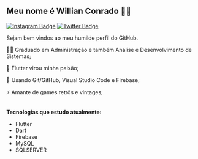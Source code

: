 ## Meu nome é Willian Conrado 👩‍💻
[![Instagram Badge](https://img.shields.io/badge/Instagram-Follow-blue?style=flat-square&logo=instagram)](https://www.instagram.com/willian_conradoo/)
[![Twitter Badge](https://img.shields.io/badge/linkedin-Follow-blue?style=flat-square&logo=linkedin)](https://www.linkedin.com/in/willianconrado/)

Sejam bem vindos ao meu humilde perfil do GitHub.

👨‍🎓 Graduado em Administração e também Análise e Desenvolvimento de Sistemas;

💙 Flutter virou minha paixão;

🧰 Usando Git/GitHub, Visual Studio Code e Firebase;

⚡ Amante de games retrôs e vintages;
##

**Tecnologias que estudo atualmente:**
 - Flutter
 - Dart
 - Firebase
 - MySQL
 - SQLSERVER
